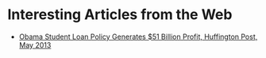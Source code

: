 Interesting Articles from the Web
=====================


- [Obama Student Loan Policy Generates $51 Billion Profit, Huffington Post, May 2013](http://www.huffingtonpost.com/2013/05/15/obama-student-loans_n_3280571.html)